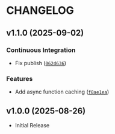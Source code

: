 # CHANGELOG

<!-- version list -->

## v1.1.0 (2025-09-02)

### Continuous Integration

- Fix publish
  ([`062d636`](https://github.com/qthequartermasterman/pydantic_cache/commit/062d6363429728e36273e07a7b2fd91506609c78))

### Features

- Add async function caching
  ([`f8ae1ea`](https://github.com/qthequartermasterman/pydantic_cache/commit/f8ae1ea717991ac373e5d39f4d7f4dd0a1b4da45))


## v1.0.0 (2025-08-26)

- Initial Release
